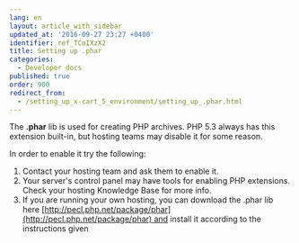 ```yaml
---
lang: en
layout: article_with_sidebar
updated_at: '2016-09-27 23:27 +0400'
identifier: ref_TCoIXzX2
title: Setting up .phar
categories:
  - Developer docs
published: true
order: 900
redirect_from:
  - /setting_up_x-cart_5_environment/setting_up_.phar.html
---
```

The **.phar** lib is used for creating PHP archives. PHP 5.3 always has this extension built-in, but hosting teams may disable it for some reason.

In order to enable it try the following:

1.  Contact your hosting team and ask them to enable it.
2.  Your server's control panel may have tools for enabling PHP extensions. Check your hosting Knowledge Base for more info.
3.  If you are running your own hosting, you can download the .phar lib here [http://pecl.php.net/package/phar](http://pecl.php.net/package/phar) and install it according to the instructions given
